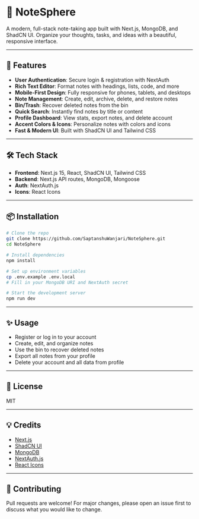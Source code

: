 # 📝 NoteSphere

A modern, full-stack note-taking app built with Next.js, MongoDB, and ShadCN UI. Organize your thoughts, tasks, and ideas with a beautiful, responsive interface.

---

## 🚀 Features

- **User Authentication**: Secure login & registration with NextAuth
- **Rich Text Editor**: Format notes with headings, lists, code, and more
- **Mobile-First Design**: Fully responsive for phones, tablets, and desktops
- **Note Management**: Create, edit, archive, delete, and restore notes
- **Bin/Trash**: Recover deleted notes from the bin
- **Quick Search**: Instantly find notes by title or content
- **Profile Dashboard**: View stats, export notes, and delete account
- **Accent Colors & Icons**: Personalize notes with colors and icons
- **Fast & Modern UI**: Built with ShadCN UI and Tailwind CSS

---


## 🛠️ Tech Stack

- **Frontend**: Next.js 15, React, ShadCN UI, Tailwind CSS
- **Backend**: Next.js API routes, MongoDB, Mongoose
- **Auth**: NextAuth.js
- **Icons**: React Icons

---

## 📦 Installation

```bash
# Clone the repo
git clone https://github.com/SaptanshuWanjari/NoteSphere.git
cd NoteSphere

# Install dependencies
npm install

# Set up environment variables
cp .env.example .env.local
# Fill in your MongoDB URI and NextAuth secret

# Start the development server
npm run dev
```

---

## ✨ Usage

- Register or log in to your account
- Create, edit, and organize notes
- Use the bin to recover deleted notes
- Export all notes from your profile
- Delete your account and all data from profile

---

## 📄 License

MIT

---

## 💡 Credits

- [Next.js](https://nextjs.org/)
- [ShadCN UI](https://ui.shadcn.com/)
- [MongoDB](https://www.mongodb.com/)
- [NextAuth.js](https://next-auth.js.org/)
- [React Icons](https://react-icons.github.io/react-icons/)

---

## 🤝 Contributing

Pull requests are welcome! For major changes, please open an issue first to discuss what you would like to change.
